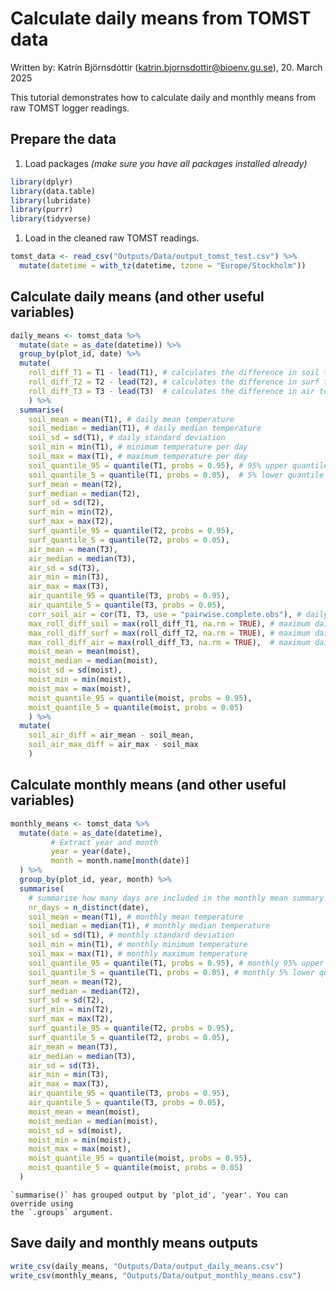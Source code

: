 

# Calculate daily means from TOMST data

Written by: Katrín Björnsdóttir (katrin.bjornsdottir@bioenv.gu.se), 20.
March 2025

This tutorial demonstrates how to calculate daily and monthly means from
raw TOMST logger readings.

## Prepare the data

1.  Load packages *(make sure you have all packages installed already)*

``` r
library(dplyr)
library(data.table)
library(lubridate)
library(purrr)
library(tidyverse)
```

1.  Load in the cleaned raw TOMST readings.

``` r
tomst_data <- read_csv("Outputs/Data/output_tomst_test.csv") %>%
  mutate(datetime = with_tz(datetime, tzone = "Europe/Stockholm"))
```

## Calculate daily means (and other useful variables)

``` r
daily_means <- tomst_data %>%
  mutate(date = as_date(datetime)) %>%
  group_by(plot_id, date) %>%
  mutate(
    roll_diff_T1 = T1 - lead(T1), # calculates the difference in soil temp between days
    roll_diff_T2 = T2 - lead(T2), # calculates the difference in surf temp between days
    roll_diff_T3 = T3 - lead(T3)  # calculates the difference in air temp between days
    ) %>%
  summarise(
    soil_mean = mean(T1), # daily mean temperature
    soil_median = median(T1), # daily median temperature
    soil_sd = sd(T1), # daily standard deviation
    soil_min = min(T1), # minimum temperature per day
    soil_max = max(T1), # maximum temperature per day
    soil_quantile_95 = quantile(T1, probs = 0.95), # 95% upper quantile temperature
    soil_quantile_5 = quantile(T1, probs = 0.05),  # 5% lower quantile temperature
    surf_mean = mean(T2),
    surf_median = median(T2),
    surf_sd = sd(T2),
    surf_min = min(T2),
    surf_max = max(T2),
    surf_quantile_95 = quantile(T2, probs = 0.95),
    surf_quantile_5 = quantile(T2, probs = 0.05),
    air_mean = mean(T3),
    air_median = median(T3),
    air_sd = sd(T3),
    air_min = min(T3),
    air_max = max(T3),
    air_quantile_95 = quantile(T3, probs = 0.95),
    air_quantile_5 = quantile(T3, probs = 0.05),
    corr_soil_air = cor(T1, T3, use = "pairwise.complete.obs"), # daily correlation between soil and air temperature
    max_roll_diff_soil = max(roll_diff_T1, na.rm = TRUE), # maximum daily difference
    max_roll_diff_surf = max(roll_diff_T2, na.rm = TRUE), # maximum daily difference
    max_roll_diff_air = max(roll_diff_T3, na.rm = TRUE),  # maximum daily difference
    moist_mean = mean(moist),
    moist_median = median(moist),
    moist_sd = sd(moist),
    moist_min = min(moist),
    moist_max = max(moist),
    moist_quantile_95 = quantile(moist, probs = 0.95),
    moist_quantile_5 = quantile(moist, probs = 0.05)
    ) %>%
  mutate(
    soil_air_diff = air_mean - soil_mean,
    soil_air_max_diff = air_max - soil_max
    )
```

## Calculate monthly means (and other useful variables)

``` r
monthly_means <- tomst_data %>%
  mutate(date = as_date(datetime),
         # Extract year and month
         year = year(date),
         month = month.name[month(date)]
  ) %>%
  group_by(plot_id, year, month) %>%
  summarise(
    # summarise how many days are included in the monthly mean summary to make sure the data across months are comparable
    nr_days = n_distinct(date),
    soil_mean = mean(T1), # monthly mean temperature
    soil_median = median(T1), # monthly median temperature
    soil_sd = sd(T1), # monthly standard deviation
    soil_min = min(T1), # monthly minimum temperature
    soil_max = max(T1), # monthly maximum temperature
    soil_quantile_95 = quantile(T1, probs = 0.95), # monthly 95% upper quantile
    soil_quantile_5 = quantile(T1, probs = 0.05), # monthly 5% lower quantile
    surf_mean = mean(T2),
    surf_median = median(T2),
    surf_sd = sd(T2),
    surf_min = min(T2),
    surf_max = max(T2),
    surf_quantile_95 = quantile(T2, probs = 0.95),
    surf_quantile_5 = quantile(T2, probs = 0.05),
    air_mean = mean(T3),
    air_median = median(T3),
    air_sd = sd(T3),
    air_min = min(T3),
    air_max = max(T3),
    air_quantile_95 = quantile(T3, probs = 0.95),
    air_quantile_5 = quantile(T3, probs = 0.05),
    moist_mean = mean(moist),
    moist_median = median(moist),
    moist_sd = sd(moist),
    moist_min = min(moist),
    moist_max = max(moist),
    moist_quantile_95 = quantile(moist, probs = 0.95),
    moist_quantile_5 = quantile(moist, probs = 0.05)
  )
```

    `summarise()` has grouped output by 'plot_id', 'year'. You can override using
    the `.groups` argument.

## Save daily and monthly means outputs

``` r
write_csv(daily_means, "Outputs/Data/output_daily_means.csv")
write_csv(monthly_means, "Outputs/Data/output_monthly_means.csv")
```
